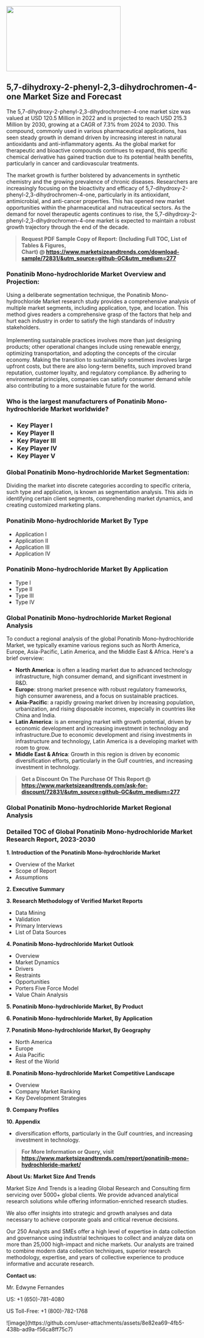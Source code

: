 <p><img class="alignnone size-medium wp-image-20088" src="https://ffe5etoiles.com/wp-content/uploads/2024/12/MST1-300x171.png" alt="" width="300" height="171" /></p><h2>5,7-dihydroxy-2-phenyl-2,3-dihydrochromen-4-one Market Size and Forecast</h2><p>The 5,7-dihydroxy-2-phenyl-2,3-dihydrochromen-4-one market size was valued at USD 120.5 Million in 2022 and is projected to reach USD 215.3 Million by 2030, growing at a CAGR of 7.3% from 2024 to 2030. This compound, commonly used in various pharmaceutical applications, has seen steady growth in demand driven by increasing interest in natural antioxidants and anti-inflammatory agents. As the global market for therapeutic and bioactive compounds continues to expand, this specific chemical derivative has gained traction due to its potential health benefits, particularly in cancer and cardiovascular treatments.</p><p>The market growth is further bolstered by advancements in synthetic chemistry and the growing prevalence of chronic diseases. Researchers are increasingly focusing on the bioactivity and efficacy of 5,7-dihydroxy-2-phenyl-2,3-dihydrochromen-4-one, particularly in its antioxidant, antimicrobial, and anti-cancer properties. This has opened new market opportunities within the pharmaceutical and nutraceutical sectors. As the demand for novel therapeutic agents continues to rise, the 5,7-dihydroxy-2-phenyl-2,3-dihydrochromen-4-one market is expected to maintain a robust growth trajectory through the end of the decade.</p></p><blockquote id="" class=""><strong>Request PDF Sample Copy of Report: (Including Full TOC, List of Tables &amp; Figures, Chart)&nbsp;@&nbsp;<strong><a href="https://www.marketsizeandtrends.com/download-sample/72831/&utm_source=github-GC&utm_medium=277" target="_blank">https://www.marketsizeandtrends.com/download-sample/72831/&utm_source=github-GC&utm_medium=277</a></strong></strong></blockquote><h3 id="" class="">Ponatinib Mono-hydrochloride Market&nbsp;Overview and Projection:</h3><p id="" class="">Using a deliberate segmentation technique, the Ponatinib Mono-hydrochloride Market research study provides a comprehensive analysis of multiple market segments, including application, type, and location. This method gives readers a comprehensive grasp of the factors that help and hurt each industry in order to satisfy the high standards of industry stakeholders. <br /> <br />Implementing sustainable practices involves more than just designing products; other operational changes include using renewable energy, optimizing transportation, and adopting the concepts of the circular economy. Making the transition to sustainability sometimes involves large upfront costs, but there are also long-term benefits, such improved brand reputation, customer loyalty, and regulatory compliance. By adhering to environmental principles, companies can satisfy consumer demand while also contributing to a more sustainable future for the world.</p><h3 id="" class="">Who is the largest manufacturers of&nbsp;Ponatinib Mono-hydrochloride Market worldwide?</h3><h3 class=""><p><ul><li>Key Player I </li><li> Key Player II </li><li> Key Player III </li><li> Key Player IV </li><li> Key Player V</li></ul></p></h3><h3 id="" class="">Global&nbsp;Ponatinib Mono-hydrochloride Market Segmentation:</h3><p id="" class="">Dividing the market into discrete categories according to specific criteria, such type and application, is known as segmentation analysis. This aids in identifying certain client segments, comprehending market dynamics, and creating customized marketing plans.</p><h3 id="" class="">Ponatinib Mono-hydrochloride Market&nbsp;By Type</h3><p><p><ul><li>Application I </li><li> Application II </li><li> Application III </li><li> Application IV</p></li></ul></p></p><h3 id="" class="">Ponatinib Mono-hydrochloride Market&nbsp;By Application</h3><p class=""><p><ul><li>Type I </li><li> Type II </li><li> Type III </li><li> Type IV</li></ul></p></p><h3 id="" class="">Global Ponatinib Mono-hydrochloride Market Regional Analysis</h3><p id="" class="">To conduct a regional analysis of the global Ponatinib Mono-hydrochloride Market, we typically examine various regions such as North America, Europe, Asia-Pacific, Latin America, and the Middle East &amp; Africa. Here's a brief overview:</p><ul><li><strong>North America</strong>: is often a leading market due to advanced technology infrastructure, high consumer demand, and significant investment in R&amp;D.</li><li><strong>Europe</strong>: strong market presence with robust regulatory frameworks, high consumer awareness, and a focus on sustainable practices.</li><li><strong>Asia-Pacific</strong>: a rapidly growing market driven by increasing population, urbanization, and rising disposable incomes, especially in countries like China and India.</li><li><strong>Latin America</strong>: is an emerging market with growth potential, driven by economic development and increasing investment in technology and infrastructure.Due to economic development and rising investments in infrastructure and technology, Latin America is a developing market with room to grow.</li><li><strong>Middle East &amp; Africa</strong>: Growth in this region is driven by economic diversification efforts, particularly in the Gulf countries, and increasing investment in technology.</li></ul><blockquote id="" class=""><strong>Get a Discount On The Purchase Of This Report @ <strong><a href="https://www.marketsizeandtrends.com/ask-for-discount/72831/&utm_source=github-GC&utm_medium=277" target="_blank">https://www.marketsizeandtrends.com/ask-for-discount/72831/&utm_source=github-GC&utm_medium=277</a></strong></strong></blockquote><h3 id="" class="">Global Ponatinib Mono-hydrochloride Market Regional Analysis</h3><h3 id="" class="">Detailed TOC of Global Ponatinib Mono-hydrochloride Market Research Report, 2023-2030</h3><p id="" class=""><strong>1. Introduction of the Ponatinib Mono-hydrochloride Market</strong></p><ul><li>Overview of the Market</li><li>Scope of Report</li><li>Assumptions</li></ul><p id="" class=""><strong>2. Executive Summary</strong></p><p id="" class=""><strong>3. Research Methodology of Verified Market Reports</strong></p><ul><li>Data Mining</li><li>Validation</li><li>Primary Interviews</li><li>List of Data Sources</li></ul><p id="" class=""><strong>4. Ponatinib Mono-hydrochloride Market Outlook</strong></p><ul><li>Overview</li><li>Market Dynamics</li><li>Drivers</li><li>Restraints</li><li>Opportunities</li><li>Porters Five Force Model</li><li>Value Chain Analysis</li></ul><p id="" class=""><strong>5. Ponatinib Mono-hydrochloride Market, By Product</strong></p><p id="" class=""><strong>6. Ponatinib Mono-hydrochloride Market, By Application</strong></p><p id="" class=""><strong>7. Ponatinib Mono-hydrochloride Market, By Geography</strong></p><ul><li>North America</li><li>Europe</li><li>Asia Pacific</li><li>Rest of the World</li></ul><p id="" class=""><strong>8. Ponatinib Mono-hydrochloride Market Competitive Landscape</strong></p><ul><li>Overview</li><li>Company Market Ranking</li><li>Key Development Strategies</li></ul><p id="" class=""><strong>9. Company Profiles</strong></p><p id="" class=""><strong>10. Appendix</strong></p><ul><li>diversification efforts, particularly in the Gulf countries, and increasing investment in technology.</li></ul><blockquote id="" class=""><strong>For More Information or Query, visit <strong><strong><a href="https://www.marketsizeandtrends.com/report/ponatinib-mono-hydrochloride-market/" target="_blank">https://www.marketsizeandtrends.com/report/ponatinib-mono-hydrochloride-market/</a></strong></strong></strong></blockquote><p id="" class=""><strong>About Us: Market Size And Trends</strong></p><p id="" class="">Market Size And Trends is a leading Global Research and Consulting firm servicing over 5000+ global clients. We provide advanced analytical research solutions while offering information-enriched research studies.</p><p id="" class="">We also offer insights into strategic and growth analyses and data necessary to achieve corporate goals and critical revenue decisions.</p><p id="" class="">Our 250 Analysts and SMEs offer a high level of expertise in data collection and governance using industrial techniques to collect and analyze data on more than 25,000 high-impact and niche markets. Our analysts are trained to combine modern data collection techniques, superior research methodology, expertise, and years of collective experience to produce informative and accurate research.</p><p id="" class=""><strong>Contact us:</strong></p><p id="" class="">Mr. Edwyne Fernandes</p><p id="" class="">US: +1 (650)-781-4080</p><p id="" class="">US Toll-Free: +1 (800)-782-1768</p>
![image](https://github.com/user-attachments/assets/8e82ea69-4fb5-438b-ad9a-f56ca8ff75c7)
